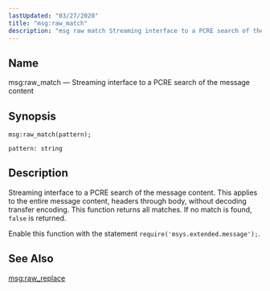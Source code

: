 ```yaml
---
lastUpdated: "03/27/2020"
title: "msg:raw_match"
description: "msg raw match Streaming interface to a PCRE search of the message content msg raw match pattern Streaming interface to a PCRE search of the message content This applies to the entire message content headers through body without decoding transfer encoding This function returns all matches If no match is..."
---
```


<a name="lua.ref.msg_raw_match"></a> 
## Name

msg:raw_match — Streaming interface to a PCRE search of the message content

<a name="idp16877056"></a> 
## Synopsis

`msg:raw_match(pattern);`

`pattern: string`<a name="idp16880016"></a> 
## Description

Streaming interface to a PCRE search of the message content. This applies to the entire message content, headers through body, without decoding transfer encoding. This function returns all matches. If no match is found, `false` is returned.

Enable this function with the statement `require('msys.extended.message');`.

<a name="idp16883472"></a> 
## See Also

[msg:raw_replace](/momentum/4/lua/ref-msg-raw-replace)